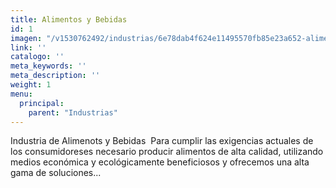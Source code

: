 ```yaml
---
title: Alimentos y Bebidas
id: 1
imagen: "/v1530762492/industrias/6e78dab4f624e11495570fb85e23a652-alimentos-bebidas.jpg"
link: ''
catalogo: ''
meta_keywords: ''
meta_description: ''
weight: 1
menu:
  principal:
    parent: "Industrias"
---
```

Industria de Alimenots y Bebidas  Para cumplir las exigencias actuales de los consumidoreses necesario producir alimentos de alta calidad, utilizando medios económica y ecológicamente beneficiosos y ofrecemos una alta gama de soluciones...